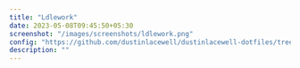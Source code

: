 ```yaml
---
title: "Ldlework"
date: 2023-05-08T09:45:50+05:30
screenshot: "/images/screenshots/ldlework.png"
config: "https://github.com/dustinlacewell/dustinlacewell-dotfiles/tree/master/qtile"
description: ""
---
```

